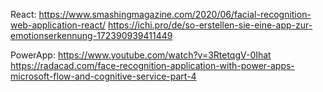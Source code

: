 React:
https://www.smashingmagazine.com/2020/06/facial-recognition-web-application-react/
https://ichi.pro/de/so-erstellen-sie-eine-app-zur-emotionserkennung-172390939411449

PowerApp:
https://www.youtube.com/watch?v=3RtetqgV-0Ihat
https://radacad.com/face-recognition-application-with-power-apps-microsoft-flow-and-cognitive-service-part-4
